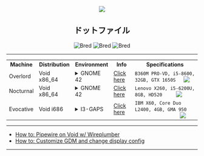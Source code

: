 <p align="center">
  <img src="/images/lycoris-recoil-takina-inoue.gif">
</p>

<h2 align="center">ドットファイル</h2>

<p align="center">
  <img src="https://forthebadge.com/images/badges/compatibility-club-penguin.svg" alt="Bred">
  <img src="https://forthebadge.com/images/badges/just-plain-nasty.svg" alt="Bred">
  <img src="https://forthebadge.com/images/badges/built-with-swag.svg" alt="Bred">
</p>

** **

 <table align="center">
  <tr>
    <th>Machine</th>
    <th>Distribution</th>
    <th>Environment</th>
    <th>Info</th>
    <th>Specifications</th>
  </tr>
  <tr>
    <td>Overlord</td>
    <td>Void x86_64</td>
    <td>
      <details>
      <summary>GNOME 42</summary>
      <img src="/images/2022-07-07-overlord.png">
      </details>
    </td>
    <td>
      <a href="https://github.com/czarhex/dotfiles/blob/main/c/OVERLORD.md">Click here</a> 
    </td>
    <td>
      <code>B360M PRO-VD, i5-8600, 32GB, GTX 1650S</code>
      <img src="https://storage-asset.msi.com/frontend/imgs/products/mb/pro_logo.png" align="right" width="30">
    </td>
  </tr>
  <tr>
    <td>Nocturnal</td>
    <td>Void x86_64</td>
    <td>
      <details>
      <summary>GNOME 42</summary>
      <img src="/images/2022-07-07-nocturnal.png">
      </details>
    </td>
    <td>
      <a href="https://github.com/czarhex/dotfiles/blob/main/c/NOCTURNAL.md">Click here</a> 
    </td>
    <td>
      <code>Lenovo X260, i5-6200U, 8GB, HD520</code>
      <img src="https://static.lenovo.com/ww/img/series-redesign/logos/thinkpad-logo-white.png" align="right" width="50">
    </td>
  </tr>
  <tr>
    <td>Evocative</td>
    <td>Void i686</td>
    <td>
      <details>
      <summary>I3-GAPS</summary>
      <!-- <img src="/images/evocative.png"> -->
      <a href="https://www.youtube.com/watch?v=KrwdRMWnt14&t=12s">Preview</a>
      </details>
    </td>
    <td>
      <a href="https://www.youtube.com/watch?v=dQw4w9WgXcQ">Click here</a> 
    </td>
    <td>
      <code>IBM X60, Core Duo L2400, 4GB, GMA 950</code>
      <img src="https://static.wikia.nocookie.net/logopedia/images/b/b4/IBM_ThinkPad.svg" align="right" width="40">
    </td>
  </tr>
</table> 

** **

* [How to: Pipewire on Void w/ Wireplumber](https://github.com/czarhex/dotfiles/blob/main/c/PIPEVOID.md)
* [How to: Customize GDM and change display config](https://github.com/czarhex/dotfiles/blob/main/c/GDMCUSTOM.md)

** **
